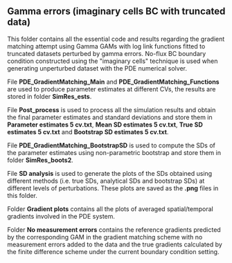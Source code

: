 ## Gamma errors (imaginary cells BC with truncated data) ##
This folder contains all the essential code and results regarding the gradient matching attempt using Gamma GAMs with log link functions fitted to truncated datasets perturbed by 
gamma errors. No-flux BC boundary condition constructed using the "imaginary cells" technique is used when generating unperturbed dataset with the PDE numerical solver. 

File **PDE_GradientMatching_Main** and **PDE_GradientMatching_Functions** are used to produce parameter estimates at different CVs, the results are stored in folder **SimRes_ests**.

File **Post_process** is used to process all the simulation results and obtain the final parameter estimates and standard deviations and store them in **Parameter estimates 5 cv.txt**, **Mean SD estimates 5 cv.txt**, **True SD estimates 5 cv.txt** and **Bootstrap SD estimates 5 cv.txt**.

File **PDE_GradientMatching_BootstrapSD** is used to compute the SDs of the parameter estimates using non-parametric bootstrap and store them in folder **SimRes_boots2**.

File **SD analysis** is used to generate the plots of the SDs obtained using different methods (i.e. true SDs, analytical SDs and bootstrap SDs) at different levels of perturbations. These plots are saved as the **.png** files in this folder.   

Folder **Gradient plots** contains all the plots of averaged spatial/temporal gradients involved in the PDE system.

Folder **No measurement errors** contains the reference gradients predicted by the corresponding GAM in the gradient matching scheme with no measurement errors added to the data and the true gradients calculated by the finite difference scheme under the current boundary condition setting.
